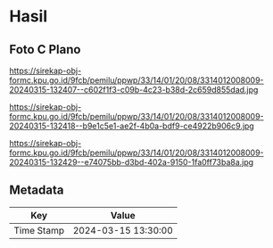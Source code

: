 # Hasil

## Foto C Plano

https://sirekap-obj-formc.kpu.go.id/9fcb/pemilu/ppwp/33/14/01/20/08/3314012008009-20240315-132407--c602f1f3-c09b-4c23-b38d-2c659d855dad.jpg

https://sirekap-obj-formc.kpu.go.id/9fcb/pemilu/ppwp/33/14/01/20/08/3314012008009-20240315-132418--b9e1c5e1-ae2f-4b0a-bdf9-ce4922b906c9.jpg

https://sirekap-obj-formc.kpu.go.id/9fcb/pemilu/ppwp/33/14/01/20/08/3314012008009-20240315-132429--e74075bb-d3bd-402a-9150-1fa0ff73ba8a.jpg


## Metadata

| Key        | Value               |
| ---------- | ------------------- |
| Time Stamp | 2024-03-15 13:30:00 |



